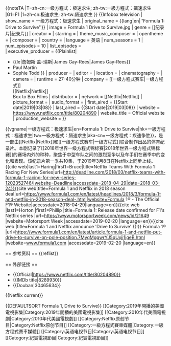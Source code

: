 {{noteTA
|T=zh-cn:一级方程式：极速求生; zh-tw:一級方程式：飆速求生
|G1=F1
|1=zh-cn:极速求生; zh-tw:飆速求生
}}
{{Infobox television
| show_name            = 一级方程式：极速求生
| original_name        = {{lang|en|''Formula 1: Drive to Survive''}}
| image                = Formula 1 Drive to Survive.jpg
| genre                = [[纪录片|纪录片]]
| creator              = 
| starring             = 
| theme_music_composer = 
| opentheme            = 
| composer             = 
| country              = 
| language             = 英语
| num_seasons          = 1
| num_episodes         = 10
| list_episodes        =  
| executive_producer   = {{Plainlist|
* {{le|詹姆斯·盖-瑞斯|James Gay-Rees|James Gay-Rees}}
* Paul Martin
* Sophie Todd
}}
| producer             = 
| editor               = 
| location             = 
| cinematography       = 
| camera               = 
| runtime              = 27-40分钟
| company              = [[一级方程式赛车|一级方程式]]<br />[[Netflix|Netflix]]<br />Box to Box Films
| distributor          = 
| network              = [[Netflix|Netflix]]
| picture_format       = 
| audio_format         = 
| first_aired          = {{Start date|2019|03|08}}
| last_aired           = {{Start date|2019|03|08}}
| website              = https://www.netflix.com/title/80204890
| website_title        = Official website
| production_website   = 
}}

{{vgname|一级方程式：极速求生|en=Formula 1: Drive to Survive|hk=一級方程式：極速求生|tw=一級方程式：飆速求生|aka-cn=一级方程式：疾速争胜}}，是一部由[[Netflix|Netflix]]和[[一级方程式赛车|一级方程式]]联合制作出品的体育纪录片。本剧记录了[[2018年世界一级方程式锦标赛|2018年世界一级方程式锦标赛]]的赛场内外的种种，聚焦于中型车队之间的激烈竞争以及车手们在赛季中的变化和表现。该纪录片第一季共10集，于2019年3月8日在Netflix上同步上线。<ref name="deadline">{{cite web|last1=Haring|first1=Bruce|title=Netflix Teams With Formula 1 Racing For New Series|url=http://deadline.com/2018/03/netflix-teams-with-formula-1-racing-for-new-series-1202352746/|website=Deadline|accessdate=2018-04-29|date=2018-03-24}}</ref><ref name="formula-1-2018">{{cite web|title=Formula 1 and Netflix in 2018 season deal|url=https://www.formula1.com/en/latest/headlines/2018/3/formula-1-and-netflix-in-2018-season-deal-.html|website=Formula 1® - The Official F1® Website|accessdate=2018-04-29|language=en}}</ref><ref name="motorsportweek">{{cite web |last1=Horton |first1=Phillip |title=Formula 1: Release date confirmed for F1's Netflix series |url=https://www.motorsportweek.com/news/id/21649 |website=Motorsport Week |accessdate=2019-02-20 |language=en}}</ref><ref name="formula-1-2019">{{cite web |title=Formula 1 and Netflix announce &#39;Drive to Survive&#39; {{!}} Formula 1® |url=https://www.formula1.com/en/latest/article.formula-1-and-netflix-put-drive-to-survive-on-pole-position.7MyqMggwrYJ5qUxjj1igeB.html |website=www.formula1.com |accessdate=2019-02-20 |language=en}}</ref>

== 参考资料 ==
{{reflist}}

== 外部链接 ==
* {{Official|https://www.netflix.com/title/80204890}}
* {{IMDb title|8289930}}
* {{Douban|30465634}}

{{Netflix current}}

{{DEFAULTSORT:Formula 1, Drive to Survive}}
[[Category:2019年開播的美國電視影集|Category:2019年開播的美國電視影集]]
[[Category:2010年代美國電視劇|Category:2010年代美國電視劇]]
[[Category:Netflix原创节目|Category:Netflix原创节目]]
[[Category:一級方程式賽車媒體|Category:一級方程式賽車媒體]]
[[Category:英语电视节目|Category:英语电视节目]]
[[Category:紀實電視節目|Category:紀實電視節目]]